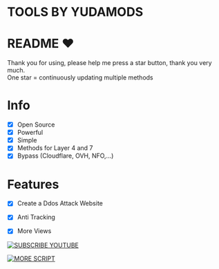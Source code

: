 # TOOLS BY YUDAMODS
# README ♥️
Thank you for using, please help me press a star button, thank you very much.<br>
One star = continuously updating multiple methods

# Info
- [x] Open Source
- [x] Powerful
- [x] Simple
- [x] Methods for Layer 4 and 7
- [x] Bypass (Cloudflare, OVH, NFO,...)  

# Features
- [x] Create a Ddos Attack Website
- [x] Anti Tracking
- [x] More Views


[![SUBSCRIBE YOUTUBE](https://img.shields.io/badge/Tonton%20Video-YouTube-red?style=for-the-badge&logo=youtube)](https://youtube.com/@YUDAMODS)

[![MORE SCRIPT](https://img.shields.io/badge/Hubungi%20Saya%20di%20WhatsApp-green?style=for-the-badge&logo=whatsapp)](github.com/YUDAMODS)
